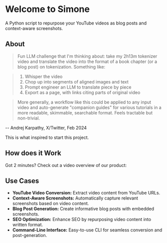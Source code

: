 # Welcome to Simone

A Python script to repurpose your YouTube videos as blog posts and context-aware screenshots.

## About

> Fun LLM challenge that I'm thinking about: take my 2h13m tokenizer video and translate the video into the format of a book chapter (or a blog post) on tokenization. Something like:

> 1. Whisper the video
> 2. Chop up into segments of aligned images and text
> 3. Prompt engineer an LLM to translate piece by piece
> 4. Export as a page, with links citing parts of original video

> More generally, a workflow like this could be applied to any input video and auto-generate "companion guides" for various tutorials in a more readable, skimmable, searchable format. Feels tractable but non-trivial.

-- Andrej Karpathy, X/Twitter, Feb 2024

This is what inspired to start this project.

## How does it Work

Got 2 minutes? Check out a video overview of our product:

## Use Cases

- **YouTube Video Conversion:** Extract video content from YouTube URLs.
- **Context-Aware Screenshots:** Automatically capture relevant screenshots based on video content.
- **Blog Post Generation:** Create informative blog posts with embedded screenshots.
- **SEO Optimization:** Enhance SEO by repurposing video content into written format.
- **Command-Line Interface:** Easy-to-use CLI for seamless conversion and post-generation.
